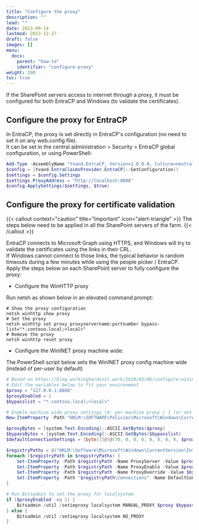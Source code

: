 ```yaml
---
title: "Configure the proxy"
description: ""
lead: ""
date: 2023-09-14
lastmod: 2023-12-27
draft: false
images: []
menu:
  docs:
    parent: "how-to"
    identifier: "configure-proxy"
weight: 200
toc: true
---
```


If the SharePoint servers access to internet through a proxy, it must be configured for both EntraCP and Windows (to validate the certificates).

## Configure the proxy for EntraCP

In EntraCP, the proxy is set directly in EntraCP's configuration (no need to set it on any web.config file).  
It can be set in the central administration > Security > EntraCP global configuration, or using PowerShell:

```powershell
Add-Type -AssemblyName "Yvand.EntraCP, Version=1.0.0.0, Culture=neutral, PublicKeyToken=65dc6b5903b51636"
$config = [Yvand.EntraClaimsProvider.EntraCP]::GetConfiguration()
$settings = $config.Settings
$settings.ProxyAddress = "http://localhost:8888"
$config.ApplySettings($settings, $true)
```

## Configure the proxy for certificate validation

{{< callout context="caution" title="Important" icon="alert-triangle" >}} The steps below need to be applied in all the SharePoint servers of the farm. {{< /callout >}}

EntraCP connects to Microsoft Graph using HTTPS, and Windows will try to validate the certificates using the links in their CRL.  
If Windows cannot connect to those links, the typical behavior is random timeouts during a few minutes while using the people picker / EntraCP.  
Apply the steps below on each SharePoint server to fully configure the proxy:

- Configure the WinHTTP proxy

Run netsh as shown below in an elevated command prompt:

  ```shell
  # Show the proxy configuration
  netsh winhttp show proxy
  # Set the proxy
  netsh winhttp set proxy proxyservername:portnumber bypass-list="*.contoso.local;<local>"
  # Remove the proxy
  netsh winhttp reset proxy
  ```

- Configure the WinINET proxy machine wide:

The PowerShell script below sets the WinINET proxy config machine wide (instead of per-user by default)

  ```powershell
  # Based on https://blog.workinghardinit.work/2020/03/06/configure-wininet-proxy-server-with-powershell/
  # Edit the variables below to fit your environment
  $proxy = "127.0.0.1:8888"
  $proxyEnabled = 1
  $bypasslist = "*.contoso.local;<local>"

  # Enable machine wide proxy settings (0: per-machine proxy / 1 (or not set): per-user)
  New-ItemProperty -Path "HKLM:\SOFTWARE\Policies\Microsoft\Windows\CurrentVersion\Internet Settings" -Name "ProxySettingsPerUser" -PropertyType DWORD -Value 0 -Force

  $proxyBytes = [system.Text.Encoding]::ASCII.GetBytes($proxy)
  $bypassBytes = [system.Text.Encoding]::ASCII.GetBytes($bypasslist)
  $defaultConnectionSettings = [byte[]]@(@(70, 0, 0, 0, 0, 0, 0, 0, $proxyEnabled, 0, 0, 0, $proxyBytes.Length, 0, 0, 0) + $proxyBytes + @($bypassBytes.Length, 0, 0, 0) + $bypassBytes + @(1..36 | % { 0 }))

  $registryPaths = @("HKLM:\Software\Microsoft\Windows\CurrentVersion\Internet Settings", "HKLM:\Software\WOW6432Node\Microsoft\Windows\CurrentVersion\Internet Settings")
  foreach ($registryPath in $registryPaths) {
      Set-ItemProperty -Path $registryPath -Name ProxyServer -Value $proxy
      Set-ItemProperty -Path $registryPath -Name ProxyEnable -Value $proxyEnabled
      Set-ItemProperty -Path $registryPath -Name ProxyOverride -Value $bypasslist
      Set-ItemProperty -Path "$registryPath\Connections" -Name DefaultConnectionSettings -Value $defaultConnectionSettings
  }

  # Run Bitsadmin to set the proxy for localsystem
  if ($proxyEnabled -eq 1) {
      Bitsadmin /util /setieproxy localsystem MANUAL_PROXY $proxy $bypasslist
  } else {
      Bitsadmin /util /setieproxy localsystem NO_PROXY
  }
  ```

